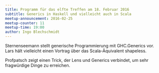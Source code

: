 ```yaml
---
title: Programm für das elfte Treffen am 18. Februar 2016
subtitle: Generics in Haskell und vielleicht auch in Scala
meetup-announcement: 2016-02-25
meetup-counter: 11
meetup-time: 19:00
author: Ingo Blechschmidt
---
```


Sternenseemann stellt generische Programmierung mit GHC.Generics vor. Lars hält
vielleicht einen Vortrag über das Scala-Äquivalent shapeless.

Profpatsch zeigt einen Trick, der Lens und Generics verbindet, um sehr fragwürdige Dinge zu erreichen.
